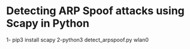 # Detecting ARP Spoof attacks using Scapy in Python
1- pip3 install scapy
2-python3 detect_arpspoof.py wlan0
